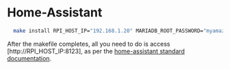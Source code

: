 # Home-Assistant

```bash
  make install RPI_HOST_IP="192.168.1.20" MARIADB_ROOT_PASSWORD="myamazingpassword" HA_DB_PASSWORD="anotheramazingpassword"
```

After the makefile completes, all you need to do is access [http://RPI_HOST_IP:8123], as per the [home-assistant standard documentation](https://www.home-assistant.io/installation/raspberrypi#start-up-your-raspberry-pi).
